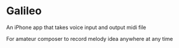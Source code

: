 # Galileo

An iPhone app that takes voice input and output midi file

For amateur composer to record melody idea anywhere at any time
